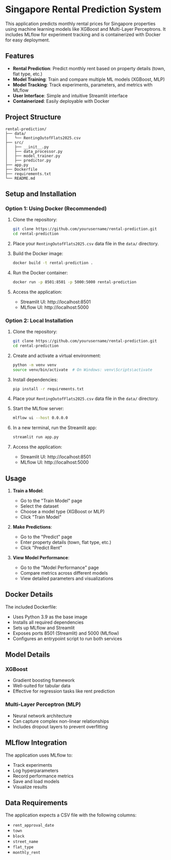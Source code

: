 # Singapore Rental Prediction System

This application predicts monthly rental prices for Singapore properties using machine learning models like XGBoost and Multi-Layer Perceptrons. It includes MLflow for experiment tracking and is containerized with Docker for easy deployment.

## Features

- **Rental Prediction**: Predict monthly rent based on property details (town, flat type, etc.)
- **Model Training**: Train and compare multiple ML models (XGBoost, MLP)
- **Model Tracking**: Track experiments, parameters, and metrics with MLflow
- **User Interface**: Simple and intuitive Streamlit interface
- **Containerized**: Easily deployable with Docker

## Project Structure

```
rental-prediction/
├── data/
│   └── RentingOutofFlats2025.csv
├── src/
│   ├── __init__.py
│   ├── data_processor.py
│   ├── model_trainer.py
│   ├── predictor.py
├── app.py
├── Dockerfile
├── requirements.txt
└── README.md
```

## Setup and Installation

### Option 1: Using Docker (Recommended)

1. Clone the repository:
   ```bash
   git clone https://github.com/yourusername/rental-prediction.git
   cd rental-prediction
   ```

2. Place your `RentingOutofFlats2025.csv` data file in the `data/` directory.

3. Build the Docker image:
   ```bash
   docker build -t rental-prediction .
   ```

4. Run the Docker container:
   ```bash
   docker run -p 8501:8501 -p 5000:5000 rental-prediction
   ```

5. Access the application:
   - Streamlit UI: http://localhost:8501
   - MLflow UI: http://localhost:5000

### Option 2: Local Installation

1. Clone the repository:
   ```bash
   git clone https://github.com/yourusername/rental-prediction.git
   cd rental-prediction
   ```

2. Create and activate a virtual environment:
   ```bash
   python -m venv venv
   source venv/bin/activate  # On Windows: venv\Scripts\activate
   ```

3. Install dependencies:
   ```bash
   pip install -r requirements.txt
   ```

4. Place your `RentingOutofFlats2025.csv` data file in the `data/` directory.

5. Start the MLflow server:
   ```bash
   mlflow ui --host 0.0.0.0
   ```

6. In a new terminal, run the Streamlit app:
   ```bash
   streamlit run app.py
   ```

7. Access the application:
   - Streamlit UI: http://localhost:8501
   - MLflow UI: http://localhost:5000

## Usage

1. **Train a Model**:
   - Go to the "Train Model" page
   - Select the dataset
   - Choose a model type (XGBoost or MLP)
   - Click "Train Model"

2. **Make Predictions**:
   - Go to the "Predict" page
   - Enter property details (town, flat type, etc.)
   - Click "Predict Rent"

3. **View Model Performance**:
   - Go to the "Model Performance" page
   - Compare metrics across different models
   - View detailed parameters and visualizations

## Docker Details

The included Dockerfile:
- Uses Python 3.9 as the base image
- Installs all required dependencies
- Sets up MLflow and Streamlit
- Exposes ports 8501 (Streamlit) and 5000 (MLflow)
- Configures an entrypoint script to run both services

## Model Details

### XGBoost
- Gradient boosting framework
- Well-suited for tabular data
- Effective for regression tasks like rent prediction

### Multi-Layer Perceptron (MLP)
- Neural network architecture
- Can capture complex non-linear relationships
- Includes dropout layers to prevent overfitting

## MLflow Integration

The application uses MLflow to:
- Track experiments
- Log hyperparameters
- Record performance metrics
- Save and load models
- Visualize results

## Data Requirements

The application expects a CSV file with the following columns:
- `rent_approval_date`
- `town`
- `block`
- `street_name`
- `flat_type`
- `monthly_rent`